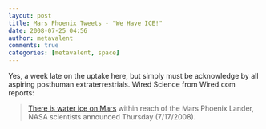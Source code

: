 ```yaml
---
layout: post
title: Mars Phoenix Tweets - "We Have ICE!"
date: 2008-07-25 04:56
author: metavalent
comments: true
categories: [metavalent, space]
---
```

Yes, a week late on the uptake here, but simply must be acknowledge by all aspiring posthuman extraterrestrials. Wired Science from Wired.com reports:<blockquote><a href="https://blog.wired.com/wiredscience/2008/06/mars-phoenix-tw.html">There is water ice on Mars</a> within reach of the Mars Phoenix Lander, NASA scientists announced Thursday (7/17/2008).</blockquote>
